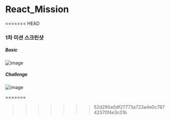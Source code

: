 # React_Mission
<<<<<<< HEAD

### 1차 미션 스크린샷

##### Basic

![image](https://user-images.githubusercontent.com/67782586/154323325-20b3d4e4-b675-45b9-b91d-5b8304678c16.png)



##### Challenge

![image](https://user-images.githubusercontent.com/67782586/154324276-0bdd5300-566f-41db-9d51-f4c4e1221b16.png)

=======
>>>>>>> 52d290a0df27773a723a4e0c78742570f4e3c01b
